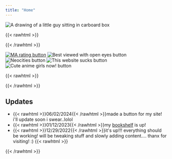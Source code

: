 ```yaml
---
title: "Home"
---
```


![A drawing of a little guy sitting in carboard box](/img/index-melo.png)

{{< rawhtml >}}
<div id="statuscafe">
    <div id="statuscafe-username"></div>
    <div id="statuscafe-content"></div>
</div>
<script src="https://status.cafe/current-status.js?name=kyletools" defer></script>
{{< /rawhtml >}}

[![MA rating button](/img/btns/censormc.gif)](http://www.mabsland.com/Adoption.html)
![Best viewed with open eyes button](/img/btns/openeyes.gif)
![Neocities button](/img/btns/neo.gif)
![This website sucks button](/img/btns/sucks.gif)
![Cute anime girls now! button](/img/btns/animegirls.gif)

{{< rawhtml >}}<div id="update-box">{{< /rawhtml >}}
## Updates
- {{< rawhtml >}}<span class="date">06/02/2024</span>{{< /rawhtml >}}made a button for my site! i'll update soon i swear..lolol
- {{< rawhtml >}}<span class="date">01/12/2023</span>{{< /rawhtml >}}my [bookshelf](/bookshelf/index.html) is up!
- {{< rawhtml >}}<span class="date">12/29/2022</span>{{< /rawhtml >}}it's up!!! everything should be working! will be tweaking stuff and slowly adding content.... thanx for visiting! :)
{{< rawhtml >}}</div>{{< /rawhtml >}}
